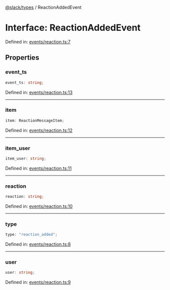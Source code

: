 [@slack/types](../index.md) / ReactionAddedEvent

# Interface: ReactionAddedEvent

Defined in: [events/reaction.ts:7](https://github.com/slackapi/node-slack-sdk/blob/main/packages/types/src/events/reaction.ts#L7)

## Properties

### event\_ts

```ts
event_ts: string;
```

Defined in: [events/reaction.ts:13](https://github.com/slackapi/node-slack-sdk/blob/main/packages/types/src/events/reaction.ts#L13)

***

### item

```ts
item: ReactionMessageItem;
```

Defined in: [events/reaction.ts:12](https://github.com/slackapi/node-slack-sdk/blob/main/packages/types/src/events/reaction.ts#L12)

***

### item\_user

```ts
item_user: string;
```

Defined in: [events/reaction.ts:11](https://github.com/slackapi/node-slack-sdk/blob/main/packages/types/src/events/reaction.ts#L11)

***

### reaction

```ts
reaction: string;
```

Defined in: [events/reaction.ts:10](https://github.com/slackapi/node-slack-sdk/blob/main/packages/types/src/events/reaction.ts#L10)

***

### type

```ts
type: "reaction_added";
```

Defined in: [events/reaction.ts:8](https://github.com/slackapi/node-slack-sdk/blob/main/packages/types/src/events/reaction.ts#L8)

***

### user

```ts
user: string;
```

Defined in: [events/reaction.ts:9](https://github.com/slackapi/node-slack-sdk/blob/main/packages/types/src/events/reaction.ts#L9)
